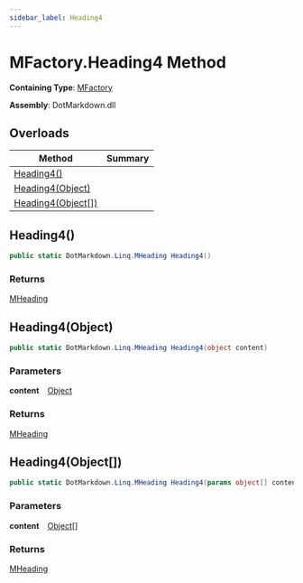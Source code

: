 ```yaml
---
sidebar_label: Heading4
---
```


# MFactory\.Heading4 Method

**Containing Type**: [MFactory](../index.md)

**Assembly**: DotMarkdown\.dll

## Overloads

| Method | Summary |
| ------ | ------- |
| [Heading4()](#766036148) | |
| [Heading4(Object)](#4165994226) | |
| [Heading4(Object\[\])](#2485410648) | |

<a id="766036148"></a>

## Heading4\(\) 

```csharp
public static DotMarkdown.Linq.MHeading Heading4()
```

### Returns

[MHeading](../../MHeading/index.md)

<a id="4165994226"></a>

## Heading4\(Object\) 

```csharp
public static DotMarkdown.Linq.MHeading Heading4(object content)
```

### Parameters

**content** &ensp; [Object](https://docs.microsoft.com/en-us/dotnet/api/system.object)

### Returns

[MHeading](../../MHeading/index.md)

<a id="2485410648"></a>

## Heading4\(Object\[\]\) 

```csharp
public static DotMarkdown.Linq.MHeading Heading4(params object[] content)
```

### Parameters

**content** &ensp; [Object](https://docs.microsoft.com/en-us/dotnet/api/system.object)\[\]

### Returns

[MHeading](../../MHeading/index.md)

